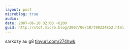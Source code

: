 ```yaml
---
layout: post
microblog: true
audio: 
date: 2007-06-10 02:00 +0200
guid: http://xtof.micro.blog/2007/06/10/t98224852.html
---
```

sarkozy au g8 [tinyurl.com/274hwk](http://tinyurl.com/274hwk)
